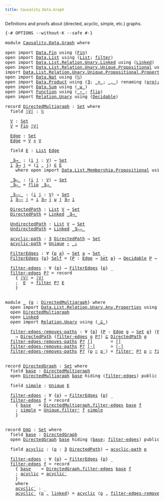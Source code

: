 ```yaml
---
title: Causality.Data.Graph
---
```


Definitions and proofs about (directed, acyclic, simple, etc.) graphs.

<pre class="Agda"><a id="118" class="Symbol">{-#</a> <a id="122" class="Keyword">OPTIONS</a> <a id="130" class="Pragma">--without-K</a> <a id="142" class="Pragma">--safe</a> <a id="149" class="Symbol">#-}</a>

<a id="154" class="Keyword">module</a> <a id="161" href="Causality.Data.Graph.html" class="Module">Causality.Data.Graph</a> <a id="182" class="Keyword">where</a>

<a id="189" class="Keyword">open</a> <a id="194" class="Keyword">import</a> <a id="201" href="Data.Fin.html" class="Module">Data.Fin</a> <a id="210" class="Keyword">using</a> <a id="216" class="Symbol">(</a><a id="217" href="Data.Fin.Base.html#1307" class="Datatype">Fin</a><a id="220" class="Symbol">)</a>
<a id="222" class="Keyword">open</a> <a id="227" class="Keyword">import</a> <a id="234" href="Data.List.html" class="Module">Data.List</a> <a id="244" class="Keyword">using</a> <a id="250" class="Symbol">(</a><a id="251" href="Agda.Builtin.List.html#130" class="Datatype">List</a><a id="255" class="Symbol">;</a> <a id="257" href="Data.List.Base.html#11412" class="Function">filter</a><a id="263" class="Symbol">)</a>
<a id="265" class="Keyword">open</a> <a id="270" class="Keyword">import</a> <a id="277" href="Data.List.Relation.Unary.Linked.html" class="Module">Data.List.Relation.Unary.Linked</a> <a id="309" class="Keyword">using</a> <a id="315" class="Symbol">(</a><a id="316" href="Data.List.Relation.Unary.Linked.html#1312" class="Datatype">Linked</a><a id="322" class="Symbol">)</a>
<a id="324" class="Keyword">open</a> <a id="329" class="Keyword">import</a> <a id="336" href="Data.List.Relation.Unary.Unique.Propositional.html" class="Module">Data.List.Relation.Unary.Unique.Propositional</a> <a id="382" class="Keyword">using</a> <a id="388" class="Symbol">(</a><a id="389" href="Data.List.Relation.Unary.Unique.Setoid.html#737" class="Datatype">Unique</a><a id="395" class="Symbol">)</a>
<a id="397" class="Keyword">import</a> <a id="404" href="Data.List.Relation.Unary.Unique.Propositional.Properties.html" class="Module">Data.List.Relation.Unary.Unique.Propositional.Properties</a> <a id="461" class="Symbol">as</a> <a id="464" class="Module">Unique</a>
<a id="471" class="Keyword">open</a> <a id="476" class="Keyword">import</a> <a id="483" href="Data.Nat.html" class="Module">Data.Nat</a> <a id="492" class="Keyword">using</a> <a id="498" class="Symbol">(</a><a id="499" href="Agda.Builtin.Nat.html#186" class="Datatype">ℕ</a><a id="500" class="Symbol">)</a>
<a id="502" class="Keyword">open</a> <a id="507" class="Keyword">import</a> <a id="514" href="Data.Product.html" class="Module">Data.Product</a> <a id="527" class="Keyword">using</a> <a id="533" class="Symbol">(</a><a id="534" href="Data.Product.html#657" class="Function">∃</a><a id="535" class="Symbol">;</a> <a id="537" href="Data.Product.Base.html#1118" class="Function Operator">_×_</a><a id="540" class="Symbol">;</a> <a id="542" href="Agda.Builtin.Sigma.html#218" class="InductiveConstructor Operator">_,_</a><a id="545" class="Symbol">)</a> <a id="547" class="Keyword">renaming</a> <a id="556" class="Symbol">(</a><a id="557" href="Data.Product.Base.html#617" class="Field">proj₁</a> <a id="563" class="Symbol">to</a> <a id="566" class="Field">_₁</a><a id="568" class="Symbol">)</a>
<a id="570" class="Keyword">open</a> <a id="575" class="Keyword">import</a> <a id="582" href="Data.Sum.html" class="Module">Data.Sum</a> <a id="591" class="Keyword">using</a> <a id="597" class="Symbol">(</a><a id="598" href="Data.Sum.Base.html#625" class="Datatype Operator">_⊎_</a><a id="601" class="Symbol">)</a>
<a id="603" class="Keyword">open</a> <a id="608" class="Keyword">import</a> <a id="615" href="Function.html" class="Module">Function</a> <a id="624" class="Keyword">using</a> <a id="630" class="Symbol">(</a><a id="631" href="Function.Base.html#1115" class="Function Operator">_∘_</a><a id="634" class="Symbol">;</a> <a id="636" href="Function.Base.html#1638" class="Function">flip</a><a id="640" class="Symbol">)</a>
<a id="642" class="Keyword">open</a> <a id="647" class="Keyword">import</a> <a id="654" href="Relation.Unary.html" class="Module">Relation.Unary</a> <a id="669" class="Keyword">using</a> <a id="675" class="Symbol">(</a><a id="676" href="Relation.Unary.html#3694" class="Function">Decidable</a><a id="685" class="Symbol">)</a>

<a id="688" class="Keyword">record</a> <a id="DirectedMultigraph"></a><a id="695" href="Causality.Data.Graph.html#695" class="Record">DirectedMultigraph</a> <a id="714" class="Symbol">:</a> <a id="716" href="Agda.Primitive.html#320" class="Primitive">Set</a> <a id="720" class="Keyword">where</a>
  <a id="728" class="Keyword">field</a> <a id="DirectedMultigraph.|V|"></a><a id="734" href="Causality.Data.Graph.html#734" class="Field">|V|</a> <a id="738" class="Symbol">:</a> <a id="740" href="Agda.Builtin.Nat.html#186" class="Datatype">ℕ</a>

  <a id="DirectedMultigraph.V"></a><a id="745" href="Causality.Data.Graph.html#745" class="Function">V</a> <a id="747" class="Symbol">:</a> <a id="749" href="Agda.Primitive.html#320" class="Primitive">Set</a>
  <a id="755" href="Causality.Data.Graph.html#745" class="Function">V</a> <a id="757" class="Symbol">=</a> <a id="759" href="Data.Fin.Base.html#1307" class="Datatype">Fin</a> <a id="763" href="Causality.Data.Graph.html#734" class="Field">|V|</a>

  <a id="DirectedMultigraph.Edge"></a><a id="770" href="Causality.Data.Graph.html#770" class="Function">Edge</a> <a id="775" class="Symbol">:</a> <a id="777" href="Agda.Primitive.html#320" class="Primitive">Set</a>
  <a id="783" href="Causality.Data.Graph.html#770" class="Function">Edge</a> <a id="788" class="Symbol">=</a> <a id="790" href="Causality.Data.Graph.html#745" class="Function">V</a> <a id="792" href="Data.Product.Base.html#1118" class="Function Operator">×</a> <a id="794" href="Causality.Data.Graph.html#745" class="Function">V</a>

  <a id="799" class="Keyword">field</a> <a id="DirectedMultigraph.E"></a><a id="805" href="Causality.Data.Graph.html#805" class="Field">E</a> <a id="807" class="Symbol">:</a> <a id="809" href="Agda.Builtin.List.html#130" class="Datatype">List</a> <a id="814" href="Causality.Data.Graph.html#770" class="Function">Edge</a>

  <a id="DirectedMultigraph._∃⟶_"></a><a id="822" href="Causality.Data.Graph.html#822" class="Function Operator">_∃⟶_</a> <a id="827" class="Symbol">:</a> <a id="829" class="Symbol">(</a><a id="830" href="Causality.Data.Graph.html#830" class="Bound">i</a> <a id="832" href="Causality.Data.Graph.html#832" class="Bound">j</a> <a id="834" class="Symbol">:</a> <a id="836" href="Causality.Data.Graph.html#745" class="Function">V</a><a id="837" class="Symbol">)</a> <a id="839" class="Symbol">→</a> <a id="841" href="Agda.Primitive.html#320" class="Primitive">Set</a>
  <a id="847" href="Causality.Data.Graph.html#847" class="Bound">i</a> <a id="849" href="Causality.Data.Graph.html#822" class="Function Operator">∃⟶</a> <a id="852" href="Causality.Data.Graph.html#852" class="Bound">j</a> <a id="854" class="Symbol">=</a> <a id="856" class="Symbol">(</a><a id="857" href="Causality.Data.Graph.html#847" class="Bound">i</a> <a id="859" href="Agda.Builtin.Sigma.html#218" class="InductiveConstructor Operator">,</a> <a id="861" href="Causality.Data.Graph.html#852" class="Bound">j</a><a id="862" class="Symbol">)</a> <a id="864" href="Data.List.Membership.Setoid.html#856" class="Function Operator">∈</a> <a id="866" href="Causality.Data.Graph.html#805" class="Field">E</a>
    <a id="872" class="Keyword">where</a> <a id="878" class="Keyword">open</a> <a id="883" class="Keyword">import</a> <a id="890" href="Data.List.Membership.Propositional.html" class="Module">Data.List.Membership.Propositional</a> <a id="925" class="Keyword">using</a> <a id="931" class="Symbol">(</a><a id="932" href="Data.List.Membership.Setoid.html#856" class="Function Operator">_∈_</a><a id="935" class="Symbol">)</a>

  <a id="DirectedMultigraph._∃⟵_"></a><a id="940" href="Causality.Data.Graph.html#940" class="Function Operator">_∃⟵_</a> <a id="945" class="Symbol">:</a> <a id="947" class="Symbol">(</a><a id="948" href="Causality.Data.Graph.html#948" class="Bound">i</a> <a id="950" href="Causality.Data.Graph.html#950" class="Bound">j</a> <a id="952" class="Symbol">:</a> <a id="954" href="Causality.Data.Graph.html#745" class="Function">V</a><a id="955" class="Symbol">)</a> <a id="957" class="Symbol">→</a> <a id="959" href="Agda.Primitive.html#320" class="Primitive">Set</a>
  <a id="965" href="Causality.Data.Graph.html#940" class="Function Operator">_∃⟵_</a> <a id="970" class="Symbol">=</a> <a id="972" href="Function.Base.html#1638" class="Function">flip</a> <a id="977" href="Causality.Data.Graph.html#822" class="Function Operator">_∃⟶_</a>

  <a id="DirectedMultigraph._∃——_"></a><a id="985" href="Causality.Data.Graph.html#985" class="Function Operator">_∃——_</a> <a id="991" class="Symbol">:</a> <a id="993" class="Symbol">(</a><a id="994" href="Causality.Data.Graph.html#994" class="Bound">i</a> <a id="996" href="Causality.Data.Graph.html#996" class="Bound">j</a> <a id="998" class="Symbol">:</a> <a id="1000" href="Causality.Data.Graph.html#745" class="Function">V</a><a id="1001" class="Symbol">)</a> <a id="1003" class="Symbol">→</a> <a id="1005" href="Agda.Primitive.html#320" class="Primitive">Set</a>
  <a id="1011" href="Causality.Data.Graph.html#1011" class="Bound">i</a> <a id="1013" href="Causality.Data.Graph.html#985" class="Function Operator">∃——</a> <a id="1017" href="Causality.Data.Graph.html#1017" class="Bound">j</a> <a id="1019" class="Symbol">=</a> <a id="1021" href="Causality.Data.Graph.html#1011" class="Bound">i</a> <a id="1023" href="Causality.Data.Graph.html#822" class="Function Operator">∃⟶</a> <a id="1026" href="Causality.Data.Graph.html#1017" class="Bound">j</a> <a id="1028" href="Data.Sum.Base.html#625" class="Datatype Operator">⊎</a> <a id="1030" href="Causality.Data.Graph.html#1017" class="Bound">j</a> <a id="1032" href="Causality.Data.Graph.html#822" class="Function Operator">∃⟶</a> <a id="1035" href="Causality.Data.Graph.html#1011" class="Bound">i</a>

  <a id="DirectedMultigraph.DirectedPath"></a><a id="1040" href="Causality.Data.Graph.html#1040" class="Function">DirectedPath</a> <a id="1053" class="Symbol">:</a> <a id="1055" href="Agda.Builtin.List.html#130" class="Datatype">List</a> <a id="1060" href="Causality.Data.Graph.html#745" class="Function">V</a> <a id="1062" class="Symbol">→</a> <a id="1064" href="Agda.Primitive.html#320" class="Primitive">Set</a>
  <a id="1070" href="Causality.Data.Graph.html#1040" class="Function">DirectedPath</a> <a id="1083" class="Symbol">=</a> <a id="1085" href="Data.List.Relation.Unary.Linked.html#1312" class="Datatype">Linked</a> <a id="1092" href="Causality.Data.Graph.html#822" class="Function Operator">_∃⟶_</a>

  <a id="DirectedMultigraph.UndirectedPath"></a><a id="1100" href="Causality.Data.Graph.html#1100" class="Function">UndirectedPath</a> <a id="1115" class="Symbol">:</a> <a id="1117" href="Agda.Builtin.List.html#130" class="Datatype">List</a> <a id="1122" href="Causality.Data.Graph.html#745" class="Function">V</a> <a id="1124" class="Symbol">→</a> <a id="1126" href="Agda.Primitive.html#320" class="Primitive">Set</a>
  <a id="1132" href="Causality.Data.Graph.html#1100" class="Function">UndirectedPath</a> <a id="1147" class="Symbol">=</a> <a id="1149" href="Data.List.Relation.Unary.Linked.html#1312" class="Datatype">Linked</a> <a id="1156" href="Causality.Data.Graph.html#985" class="Function Operator">_∃——_</a>

  <a id="DirectedMultigraph.acyclic-path"></a><a id="1165" href="Causality.Data.Graph.html#1165" class="Function">acyclic-path</a> <a id="1178" class="Symbol">:</a> <a id="1180" href="Data.Product.html#657" class="Function">∃</a> <a id="1182" href="Causality.Data.Graph.html#1040" class="Function">DirectedPath</a> <a id="1195" class="Symbol">→</a> <a id="1197" href="Agda.Primitive.html#320" class="Primitive">Set</a>
  <a id="1203" href="Causality.Data.Graph.html#1165" class="Function">acyclic-path</a> <a id="1216" class="Symbol">=</a> <a id="1218" href="Data.List.Relation.Unary.Unique.Setoid.html#737" class="Datatype">Unique</a> <a id="1225" href="Function.Base.html#1115" class="Function Operator">∘</a> <a id="1227" href="Causality.Data.Graph.html#566" class="Field Operator">_₁</a>

  <a id="DirectedMultigraph.FilterEdges"></a><a id="1233" href="Causality.Data.Graph.html#1233" class="Function">FilterEdges</a> <a id="1245" class="Symbol">:</a> <a id="1247" class="Symbol">∀</a> <a id="1249" class="Symbol">{</a><a id="1250" href="Causality.Data.Graph.html#1250" class="Bound">p</a> <a id="1252" href="Causality.Data.Graph.html#1252" class="Bound">a</a><a id="1253" class="Symbol">}</a> <a id="1255" class="Symbol">→</a> <a id="1257" href="Agda.Primitive.html#320" class="Primitive">Set</a> <a id="1261" href="Causality.Data.Graph.html#1252" class="Bound">a</a> <a id="1263" class="Symbol">→</a> <a id="1265" href="Agda.Primitive.html#320" class="Primitive">Set</a> <a id="1269" class="Symbol">_</a>
  <a id="1273" href="Causality.Data.Graph.html#1233" class="Function">FilterEdges</a> <a id="1285" class="Symbol">{</a><a id="1286" href="Causality.Data.Graph.html#1286" class="Bound">p</a><a id="1287" class="Symbol">}</a> <a id="1289" href="Causality.Data.Graph.html#1289" class="Bound">Self</a> <a id="1294" class="Symbol">=</a> <a id="1296" class="Symbol">{</a><a id="1297" href="Causality.Data.Graph.html#1297" class="Bound">P</a> <a id="1299" class="Symbol">:</a> <a id="1301" href="Causality.Data.Graph.html#770" class="Function">Edge</a> <a id="1306" class="Symbol">→</a> <a id="1308" href="Agda.Primitive.html#320" class="Primitive">Set</a> <a id="1312" href="Causality.Data.Graph.html#1286" class="Bound">p</a><a id="1313" class="Symbol">}</a> <a id="1315" class="Symbol">→</a> <a id="1317" href="Relation.Unary.html#3694" class="Function">Decidable</a> <a id="1327" href="Causality.Data.Graph.html#1297" class="Bound">P</a> <a id="1329" class="Symbol">→</a> <a id="1331" href="Causality.Data.Graph.html#1289" class="Bound">Self</a>

  <a id="DirectedMultigraph.filter-edges"></a><a id="1339" href="Causality.Data.Graph.html#1339" class="Function">filter-edges</a> <a id="1352" class="Symbol">:</a> <a id="1354" class="Symbol">∀</a> <a id="1356" class="Symbol">{</a><a id="1357" href="Causality.Data.Graph.html#1357" class="Bound">p</a><a id="1358" class="Symbol">}</a> <a id="1360" class="Symbol">→</a> <a id="1362" href="Causality.Data.Graph.html#1233" class="Function">FilterEdges</a> <a id="1374" class="Symbol">{</a><a id="1375" href="Causality.Data.Graph.html#1357" class="Bound">p</a><a id="1376" class="Symbol">}</a> <a id="1378" class="Symbol">_</a>
  <a id="1382" href="Causality.Data.Graph.html#1339" class="Function">filter-edges</a> <a id="1395" href="Causality.Data.Graph.html#1395" class="Bound">P?</a> <a id="1398" class="Symbol">=</a> <a id="1400" class="Keyword">record</a>
    <a id="1411" class="Symbol">{</a> <a id="1413" href="Causality.Data.Graph.html#734" class="Field">|V|</a> <a id="1417" class="Symbol">=</a> <a id="1419" href="Causality.Data.Graph.html#734" class="Field">|V|</a>
    <a id="1427" class="Symbol">;</a>  <a id="1430" href="Causality.Data.Graph.html#805" class="Field">E</a>  <a id="1433" class="Symbol">=</a> <a id="1435" href="Data.List.Base.html#11412" class="Function">filter</a> <a id="1442" href="Causality.Data.Graph.html#1395" class="Bound">P?</a> <a id="1445" href="Causality.Data.Graph.html#805" class="Field">E</a>
    <a id="1451" class="Symbol">}</a>


<a id="1455" class="Keyword">module</a> <a id="1462" href="Causality.Data.Graph.html#1462" class="Module">_</a> <a id="1464" class="Symbol">{</a><a id="1465" href="Causality.Data.Graph.html#1465" class="Bound">g</a> <a id="1467" class="Symbol">:</a> <a id="1469" href="Causality.Data.Graph.html#695" class="Record">DirectedMultigraph</a><a id="1487" class="Symbol">}</a> <a id="1489" class="Keyword">where</a>
  <a id="1497" class="Keyword">open</a> <a id="1502" class="Keyword">import</a> <a id="1509" href="Data.List.Relation.Unary.Any.Properties.html" class="Module">Data.List.Relation.Unary.Any.Properties</a> <a id="1549" class="Keyword">using</a> <a id="1555" class="Symbol">(</a><a id="1556" href="Data.List.Relation.Unary.Any.Properties.html#19883" class="Function">filter⁻</a><a id="1563" class="Symbol">)</a>
  <a id="1567" class="Keyword">open</a> <a id="1572" href="Causality.Data.Graph.html#695" class="Module">DirectedMultigraph</a>
  <a id="1593" class="Keyword">open</a> <a id="1598" href="Data.List.Relation.Unary.Linked.html#1312" class="Module">Linked</a>
  <a id="1607" class="Keyword">open</a> <a id="1612" class="Keyword">import</a> <a id="1619" href="Relation.Unary.html" class="Module">Relation.Unary</a> <a id="1634" class="Keyword">using</a> <a id="1640" class="Symbol">(</a><a id="1641" href="Relation.Unary.html#1770" class="Function Operator">_⊆_</a><a id="1644" class="Symbol">)</a>

  <a id="1649" href="Causality.Data.Graph.html#1649" class="Function">filter-edges-removes-paths</a> <a id="1676" class="Symbol">:</a> <a id="1678" class="Symbol">∀</a> <a id="1680" class="Symbol">{</a><a id="1681" href="Causality.Data.Graph.html#1681" class="Bound">p</a><a id="1682" class="Symbol">}</a> <a id="1684" class="Symbol">{</a><a id="1685" href="Causality.Data.Graph.html#1685" class="Bound">P</a> <a id="1687" class="Symbol">:</a> <a id="1689" href="Causality.Data.Graph.html#770" class="Function">Edge</a> <a id="1694" href="Causality.Data.Graph.html#1465" class="Bound">g</a> <a id="1696" class="Symbol">→</a> <a id="1698" href="Agda.Primitive.html#320" class="Primitive">Set</a> <a id="1702" href="Causality.Data.Graph.html#1681" class="Bound">p</a><a id="1703" class="Symbol">}</a> <a id="1705" class="Symbol">(</a><a id="1706" href="Causality.Data.Graph.html#1706" class="Bound">P?</a> <a id="1709" class="Symbol">:</a> <a id="1711" href="Relation.Unary.html#3694" class="Function">Decidable</a> <a id="1721" href="Causality.Data.Graph.html#1685" class="Bound">P</a><a id="1722" class="Symbol">)</a>
    <a id="1728" class="Symbol">→</a> <a id="1730" href="Causality.Data.Graph.html#1040" class="Function">DirectedPath</a> <a id="1743" class="Symbol">(</a><a id="1744" href="Causality.Data.Graph.html#1339" class="Function">filter-edges</a> <a id="1757" href="Causality.Data.Graph.html#1465" class="Bound">g</a> <a id="1759" href="Causality.Data.Graph.html#1706" class="Bound">P?</a><a id="1761" class="Symbol">)</a> <a id="1763" href="Relation.Unary.html#1770" class="Function Operator">⊆</a> <a id="1765" href="Causality.Data.Graph.html#1040" class="Function">DirectedPath</a> <a id="1778" href="Causality.Data.Graph.html#1465" class="Bound">g</a>
  <a id="1782" href="Causality.Data.Graph.html#1649" class="Function">filter-edges-removes-paths</a> <a id="1809" href="Causality.Data.Graph.html#1809" class="Bound">P?</a> <a id="1812" href="Data.List.Relation.Unary.Linked.html#1364" class="InductiveConstructor">[]</a>       <a id="1821" class="Symbol">=</a> <a id="1823" href="Data.List.Relation.Unary.Linked.html#1364" class="InductiveConstructor">[]</a>
  <a id="1828" href="Causality.Data.Graph.html#1649" class="Function">filter-edges-removes-paths</a> <a id="1855" href="Causality.Data.Graph.html#1855" class="Bound">P?</a> <a id="1858" href="Data.List.Relation.Unary.Linked.html#1384" class="InductiveConstructor">[-]</a>      <a id="1867" class="Symbol">=</a> <a id="1869" href="Data.List.Relation.Unary.Linked.html#1384" class="InductiveConstructor">[-]</a>
  <a id="1875" href="Causality.Data.Graph.html#1649" class="Function">filter-edges-removes-paths</a> <a id="1902" href="Causality.Data.Graph.html#1902" class="Bound">P?</a> <a id="1905" class="Symbol">(</a><a id="1906" href="Causality.Data.Graph.html#1906" class="Bound">p</a> <a id="1908" href="Data.List.Relation.Unary.Linked.html#1418" class="InductiveConstructor Operator">∷</a> <a id="1910" href="Causality.Data.Graph.html#1910" class="Bound">p′</a><a id="1912" class="Symbol">)</a> <a id="1914" class="Symbol">=</a> <a id="1916" href="Data.List.Relation.Unary.Any.Properties.html#19883" class="Function">filter⁻</a> <a id="1924" href="Causality.Data.Graph.html#1902" class="Bound">P?</a> <a id="1927" href="Causality.Data.Graph.html#1906" class="Bound">p</a> <a id="1929" href="Data.List.Relation.Unary.Linked.html#1418" class="InductiveConstructor Operator">∷</a> <a id="1931" href="Causality.Data.Graph.html#1649" class="Function">filter-edges-removes-paths</a> <a id="1958" href="Causality.Data.Graph.html#1902" class="Bound">P?</a> <a id="1961" href="Causality.Data.Graph.html#1910" class="Bound">p′</a>


<a id="1966" class="Keyword">record</a> <a id="DirectedGraph"></a><a id="1973" href="Causality.Data.Graph.html#1973" class="Record">DirectedGraph</a> <a id="1987" class="Symbol">:</a> <a id="1989" href="Agda.Primitive.html#320" class="Primitive">Set</a> <a id="1993" class="Keyword">where</a>
  <a id="2001" class="Keyword">field</a> <a id="DirectedGraph.base"></a><a id="2007" href="Causality.Data.Graph.html#2007" class="Field">base</a> <a id="2012" class="Symbol">:</a> <a id="2014" href="Causality.Data.Graph.html#695" class="Record">DirectedMultigraph</a>
  <a id="2035" class="Keyword">open</a> <a id="2040" href="Causality.Data.Graph.html#695" class="Module">DirectedMultigraph</a> <a id="2059" href="Causality.Data.Graph.html#2007" class="Field">base</a> <a id="2064" class="Keyword">hiding</a> <a id="2071" class="Symbol">(</a><a id="2072" href="Causality.Data.Graph.html#1339" class="Function">filter-edges</a><a id="2084" class="Symbol">)</a> <a id="2086" class="Keyword">public</a>

  <a id="2096" class="Keyword">field</a> <a id="DirectedGraph.simple"></a><a id="2102" href="Causality.Data.Graph.html#2102" class="Field">simple</a> <a id="2109" class="Symbol">:</a> <a id="2111" href="Data.List.Relation.Unary.Unique.Setoid.html#737" class="Datatype">Unique</a> <a id="2118" href="Causality.Data.Graph.html#805" class="Function">E</a>

  <a id="DirectedGraph.filter-edges"></a><a id="2123" href="Causality.Data.Graph.html#2123" class="Function">filter-edges</a> <a id="2136" class="Symbol">:</a> <a id="2138" class="Symbol">∀</a> <a id="2140" class="Symbol">{</a><a id="2141" href="Causality.Data.Graph.html#2141" class="Bound">p</a><a id="2142" class="Symbol">}</a> <a id="2144" class="Symbol">→</a> <a id="2146" href="Causality.Data.Graph.html#1233" class="Function">FilterEdges</a> <a id="2158" class="Symbol">{</a><a id="2159" href="Causality.Data.Graph.html#2141" class="Bound">p</a><a id="2160" class="Symbol">}</a> <a id="2162" class="Symbol">_</a>
  <a id="2166" href="Causality.Data.Graph.html#2123" class="Function">filter-edges</a> <a id="2179" href="Causality.Data.Graph.html#2179" class="Bound">f</a> <a id="2181" class="Symbol">=</a> <a id="2183" class="Keyword">record</a>
    <a id="2194" class="Symbol">{</a> <a id="2196" href="Causality.Data.Graph.html#2007" class="Field">base</a>   <a id="2203" class="Symbol">=</a> <a id="2205" href="Causality.Data.Graph.html#1339" class="Function">DirectedMultigraph.filter-edges</a> <a id="2237" href="Causality.Data.Graph.html#2007" class="Field">base</a> <a id="2242" href="Causality.Data.Graph.html#2179" class="Bound">f</a>
    <a id="2248" class="Symbol">;</a> <a id="2250" href="Causality.Data.Graph.html#2102" class="Field">simple</a> <a id="2257" class="Symbol">=</a> <a id="2259" href="Data.List.Relation.Unary.Unique.Propositional.Properties.html#4972" class="Function">Unique.filter⁺</a> <a id="2274" href="Causality.Data.Graph.html#2179" class="Bound">f</a> <a id="2276" href="Causality.Data.Graph.html#2102" class="Field">simple</a>
    <a id="2287" class="Symbol">}</a>


<a id="2291" class="Keyword">record</a> <a id="DAG"></a><a id="2298" href="Causality.Data.Graph.html#2298" class="Record">DAG</a> <a id="2302" class="Symbol">:</a> <a id="2304" href="Agda.Primitive.html#320" class="Primitive">Set</a> <a id="2308" class="Keyword">where</a>
  <a id="2316" class="Keyword">field</a> <a id="DAG.base"></a><a id="2322" href="Causality.Data.Graph.html#2322" class="Field">base</a> <a id="2327" class="Symbol">:</a> <a id="2329" href="Causality.Data.Graph.html#1973" class="Record">DirectedGraph</a>
  <a id="2345" class="Keyword">open</a> <a id="2350" href="Causality.Data.Graph.html#1973" class="Module">DirectedGraph</a> <a id="2364" href="Causality.Data.Graph.html#2322" class="Field">base</a> <a id="2369" class="Keyword">hiding</a> <a id="2376" class="Symbol">(</a><a id="2377" href="Causality.Data.Graph.html#2007" class="Field">base</a><a id="2381" class="Symbol">;</a> <a id="2383" href="Causality.Data.Graph.html#2123" class="Function">filter-edges</a><a id="2395" class="Symbol">)</a> <a id="2397" class="Keyword">public</a>

  <a id="2407" class="Keyword">field</a> <a id="DAG.acyclic"></a><a id="2413" href="Causality.Data.Graph.html#2413" class="Field">acyclic</a> <a id="2421" class="Symbol">:</a> <a id="2423" class="Symbol">(</a><a id="2424" href="Causality.Data.Graph.html#2424" class="Bound">p</a> <a id="2426" class="Symbol">:</a> <a id="2428" href="Data.Product.html#657" class="Function">∃</a> <a id="2430" href="Causality.Data.Graph.html#1040" class="Function">DirectedPath</a><a id="2442" class="Symbol">)</a> <a id="2444" class="Symbol">→</a> <a id="2446" href="Causality.Data.Graph.html#1165" class="Function">acyclic-path</a> <a id="2459" href="Causality.Data.Graph.html#2424" class="Bound">p</a>

  <a id="DAG.filter-edges"></a><a id="2464" href="Causality.Data.Graph.html#2464" class="Function">filter-edges</a> <a id="2477" class="Symbol">:</a> <a id="2479" class="Symbol">∀</a> <a id="2481" class="Symbol">{</a><a id="2482" href="Causality.Data.Graph.html#2482" class="Bound">p</a><a id="2483" class="Symbol">}</a> <a id="2485" class="Symbol">→</a> <a id="2487" href="Causality.Data.Graph.html#1233" class="Function">FilterEdges</a> <a id="2499" class="Symbol">{</a><a id="2500" href="Causality.Data.Graph.html#2482" class="Bound">p</a><a id="2501" class="Symbol">}</a> <a id="2503" class="Symbol">_</a>
  <a id="2507" href="Causality.Data.Graph.html#2464" class="Function">filter-edges</a> <a id="2520" href="Causality.Data.Graph.html#2520" class="Bound">f</a> <a id="2522" class="Symbol">=</a> <a id="2524" class="Keyword">record</a>
    <a id="2535" class="Symbol">{</a> <a id="2537" href="Causality.Data.Graph.html#2322" class="Field">base</a>    <a id="2545" class="Symbol">=</a> <a id="2547" href="Causality.Data.Graph.html#2123" class="Function">DirectedGraph.filter-edges</a> <a id="2574" href="Causality.Data.Graph.html#2322" class="Field">base</a> <a id="2579" href="Causality.Data.Graph.html#2520" class="Bound">f</a>
    <a id="2585" class="Symbol">;</a> <a id="2587" href="Causality.Data.Graph.html#2413" class="Field">acyclic</a> <a id="2595" class="Symbol">=</a> <a id="2597" href="Causality.Data.Graph.html#2626" class="Function">acyclic′</a>
    <a id="2610" class="Symbol">}</a>
    <a id="2616" class="Keyword">where</a>
    <a id="2626" href="Causality.Data.Graph.html#2626" class="Function">acyclic′</a> <a id="2635" class="Symbol">:</a> <a id="2637" class="Symbol">_</a>
    <a id="2643" href="Causality.Data.Graph.html#2626" class="Function">acyclic′</a> <a id="2652" class="Symbol">(</a><a id="2653" href="Causality.Data.Graph.html#2653" class="Bound">p</a> <a id="2655" href="Agda.Builtin.Sigma.html#218" class="InductiveConstructor Operator">,</a> <a id="2657" href="Causality.Data.Graph.html#2657" class="Bound">linked</a><a id="2663" class="Symbol">)</a> <a id="2665" class="Symbol">=</a> <a id="2667" href="Causality.Data.Graph.html#2413" class="Field">acyclic</a> <a id="2675" class="Symbol">(</a><a id="2676" href="Causality.Data.Graph.html#2653" class="Bound">p</a> <a id="2678" href="Agda.Builtin.Sigma.html#218" class="InductiveConstructor Operator">,</a> <a id="2680" href="Causality.Data.Graph.html#1649" class="Function">filter-edges-removes-paths</a> <a id="2707" href="Causality.Data.Graph.html#2520" class="Bound">f</a> <a id="2709" href="Causality.Data.Graph.html#2657" class="Bound">linked</a><a id="2715" class="Symbol">)</a>
</pre>